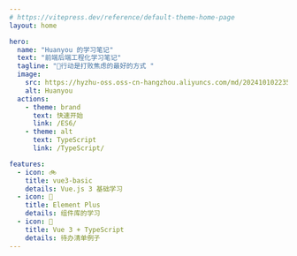```yaml
---
# https://vitepress.dev/reference/default-theme-home-page
layout: home

hero:
  name: "Huanyou 的学习笔记"
  text: "前端后端工程化学习笔记"
  tagline: "👑行动是打败焦虑的最好的方式 "
  image:
    src: https://hyzhu-oss.oss-cn-hangzhou.aliyuncs.com/md/202410102235230.png
    alt: Huanyou
  actions:
    - theme: brand
      text: 快速开始
      link: /ES6/
    - theme: alt
      text: TypeScript
      link: /TypeScript/

features:
  - icon: 🚲
    title: vue3-basic
    details: Vue.js 3 基础学习
  - icon: 🚗
    title: Element Plus
    details: 组件库的学习
  - icon: 🚝
    title: Vue 3 + TypeScript
    details: 待办清单例子
---
```

